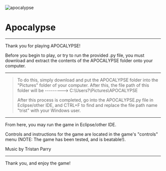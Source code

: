 ![apocalypse](https://user-images.githubusercontent.com/64918749/126925355-30ede297-00e5-4a3a-ba2e-f0b93f3ed41a.png)
# Apocalypse

-----------------------------------------------------------------------------

Thank you for playing APOCALYPSE!

Before you begin to play, or try to run the provided .py file,
you must download and extract the contents of the APOCALYPSE
folder onto your computer. 

 ---------------------------------------------------------------------------
>To do this, simply download and put the APOCALYPSE folder into
>the "Pictures" folder of your computer. After this, the file path of this
>folder will be ---------> C:\Users\?\Pictures\APOCALYPSE
>
>After this process is completed, go into the APOCALYPSE.py
>file in Eclipse/other IDE, and CTRL+F to find and replace
>the file path name "trist" with your Windows user.
 ---------------------------------------------------------------------------
 
From here, you may run the game in Eclipse/other IDE.

Controls and instructions for the game are located in the game's 
"controls" menu (NOTE: The game has been tested, and is beatable!).

Music by Tristan Parry

-----------------------------------------------------------------------------

Thank you, and enjoy the game!
